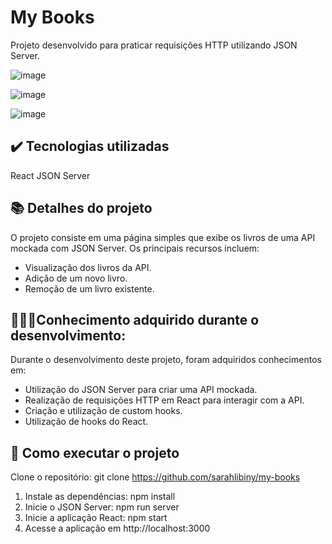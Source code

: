 # My Books
Projeto desenvolvido para praticar requisições HTTP utilizando JSON Server. 

![image](https://github.com/sarahlibiny/my-books/assets/122837977/14ca4834-274b-4b37-92e9-bed118be5e41)

![image](https://github.com/sarahlibiny/my-books/assets/122837977/a4fbc89e-516c-4352-b237-622301048c52)

![image](https://github.com/sarahlibiny/my-books/assets/122837977/81d7c635-0d0e-4640-a936-95d0208f4989)

## ✔️ Tecnologias utilizadas
React
JSON Server

## 📚 Detalhes do projeto
O projeto consiste em uma página simples que exibe os livros de uma API mockada com JSON Server. Os principais recursos incluem:

- Visualização dos livros da API.
- Adição de um novo livro.
- Remoção de um livro existente.

## 👩🏻‍💻Conhecimento adquirido durante o desenvolvimento:
Durante o desenvolvimento deste projeto, foram adquiridos conhecimentos em:

- Utilização do JSON Server para criar uma API mockada.
- Realização de requisições HTTP em React para interagir com a API.
- Criação e utilização de custom hooks.
- Utilização de hooks do React.

## 🚀 Como executar o projeto
Clone o repositório: git clone https://github.com/sarahlibiny/my-books
1. Instale as dependências: npm install
2. Inicie o JSON Server: npm run server
3. Inicie a aplicação React: npm start
4. Acesse a aplicação em http://localhost:3000

